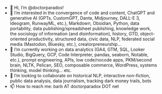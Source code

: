 - 👋 Hi, I’m @doctorparadox!
- 👀 I’m interested in the convergence of code and content, ChatGPT and generative AI (GPTs, CustomGPT, Dante, Midjourney, DALL-E 3, Ideogram, RunwayML, etc.), Markdown, Obsidian, Python, data portability, data publishing/spreadsheet publishing, knowledge work, the sociology of information (and disinformation), history, GTD, object-oriented productivity, structured data, civic data, NLP, federated social media (Mastodon, Bluesky, etc.), creatorpreneurship...
- 🌱 I’m currently working on data analytics (GA4, GTM, SQL, Looker Studio, BigQuery, GCP, Code Interpreter, pandas, seaborn, Notable, etc.), prompt engineering, APIs, low code/nocode apps, PKM/second brain, NLTK, Pelican, SEO, composable commerce, WordPress, systems thinking, model thinking... etc.
- 💞️ I’m looking to collaborate on historical NLP, interactive non-fiction, public data analysis, data journalism, tracking dark money trails, bots
- 📫 How to reach me: barb AT doctorparadox DOT net

<!---
doctorparadox/doctorparadox is a ✨ special ✨ repository because its `README.md` (this file) appears on your GitHub profile.
You can click the Preview link to take a look at your changes.
--->
